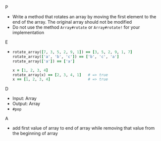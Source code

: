 P

- Write a method that rotates an array by moving the first element to the end of the array. The original array should not be modified
- Do not use the method ``Array#rotate`` or ``Array#rotate!`` for your implementation

E

- ```ruby
  rotate_array([7, 3, 5, 2, 9, 1]) == [3, 5, 2, 9, 1, 7]
  rotate_array(['a', 'b', 'c']) == ['b', 'c', 'a']
  rotate_array(['a']) == ['a']
  
  x = [1, 2, 3, 4]
  rotate_array(x) == [2, 3, 4, 1]   # => true
  x == [1, 2, 3, 4]                 # => true
  ```

D

- Input: Array
- Output: Array
- ``#pop``

A

- add first value of array to end of array while removing that value from the beginning of array